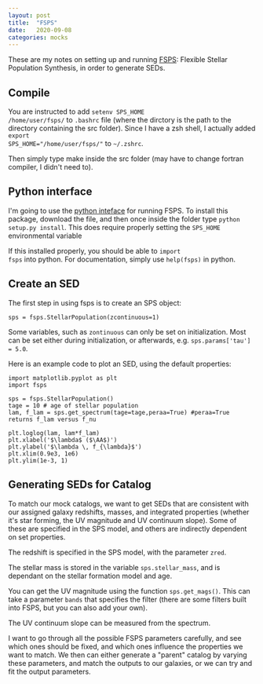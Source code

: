 ```yaml
---
layout: post
title:  "FSPS"
date:   2020-09-08
categories: mocks
---
```


These are my notes on setting up and running <a href="https://github.com/cconroy20/fsps">FSPS</a>: Flexible Stellar Population Synthesis, in order to generate SEDs.


## Compile

You are instructed to add <code>setenv SPS_HOME /home/user/fsps/</code> to <code>.bashrc</code> file (where the dirctory is the path to the directory containing the src folder). Since I have a zsh shell, I actually added <code>export SPS_HOME="/home/user/fsps/"</code> to <code>~/.zshrc</code>.

Then simply type make inside the src folder (may have to change fortran compiler, I didn't need to).


## Python interface

I'm going to use the <a href="http://dfm.io/python-fsps/current/">python inteface</a> for running FSPS. To install this package, download the file, and then once inside the folder type <code>python setup.py install</code>. This does require properly setting the <code>SPS_HOME</code> environmental variable


If this installed properly, you should be able to <code>import fsps</code> into python. For documentation, simply use <code>help(fsps)</code> in python.



## Create an SED

The first step in using fsps is to create an SPS object:

<code>sps = fsps.StellarPopulation(zcontinuous=1)</code>

Some variables, such as <code>zontinuous</code> can only be set on initialization. Most can be set either during initialization, or afterwards, e.g. <code>sps.params['tau'] = 5.0</code>.

Here is an example code to plot an SED, using the default properties:

```
import matplotlib.pyplot as plt
import fsps

sps = fsps.StellarPopulation()
tage = 10 # age of stellar population
lam, f_lam = sps.get_spectrum(tage=tage,peraa=True) #peraa=True returns f_lam versus f_nu

plt.loglog(lam, lam*f_lam)
plt.xlabel('$\lambda$ ($\AA$)')
plt.ylabel('$\lambda \, f_{\lambda}$')
plt.xlim(0.9e3, 1e6)
plt.ylim(1e-3, 1)
```



## Generating SEDs for Catalog

To match our mock catalogs, we want to get SEDs that are consistent with our assigned galaxy redshifts, masses, and integrated properties (whether it's star forming, the UV magnitude and UV continuum slope). Some of these are specified in the SPS model, and others are  indirectly dependent on set properties.

The redshift is specified in the SPS model, with the parameter <code>zred</code>.

The stellar mass is stored in the variable <code>sps.stellar_mass</code>, and is dependant on the stellar formation model and age.

You can get the UV magnitude using the function <code>sps.get_mags()</code>. This can take a parameter <code>bands</code> that specifies the filter (there are some filters built into FSPS, but you can also add your own).

The UV continuum slope can be measured from the spectrum.

I want to go through all the possible FSPS parameters carefully, and see which ones should be fixed, and which ones influence the properties we want to match. We then can either generate a "parent" catalog by varying these parameters, and match the outputs to our galaxies, or we can try and fit the output parameters.
